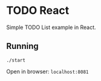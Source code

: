 # TODO React
Simple TODO List example in React.

## Running
`./start`

Open in browser: `localhost:8081`